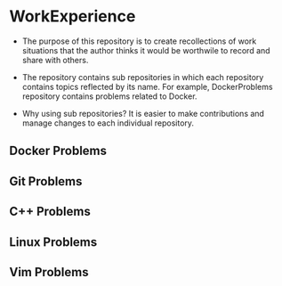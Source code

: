 # WorkExperience
- The purpose of this repository is to create recollections of work situations that the author thinks it would be worthwile to record and share with others.

- The repository contains sub repositories in which each repository contains topics reflected by its name. For example, DockerProblems repository contains problems related to Docker.

- Why using sub repositories? It is easier to make contributions and manage changes to each individual repository. 
## Docker Problems
## Git Problems
## C++ Problems
## Linux Problems
## Vim Problems

